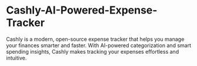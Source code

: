 # Cashly-AI-Powered-Expense-Tracker
Cashly is a modern, open-source expense tracker that helps you manage your finances smarter and faster. With AI-powered categorization and smart spending insights, Cashly makes tracking your expenses effortless and intuitive.
